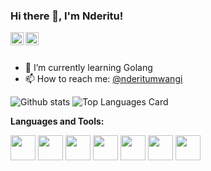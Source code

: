 ### Hi there 👋, I'm Nderitu!

<a href="https://twitter.com/friendly_chem">
  <img align="left" alt="Nderitu Mwangi | Twitter" width="21px" src="https://raw.githubusercontent.com/shinokada/shinokada/master/assets/twitter.png"/>
</a>
<a href="https://medium.com/@shinichiokada">
  <img align="left" alt="Nderitu Mwangi | Medium" width="21px" src="https://raw.githubusercontent.com/shinokada/shinokada/master/assets/medium.png"/>
</a>

<br />
<br />

- 🌱 I’m currently learning Golang
- 📫 How to reach me: <a href="https://twitter.com/">@nderitumwangi</a> 


![Github stats](https://github-readme-stats.vercel.app/api?username=nderitumwangi&theme=highcontrast&show_icons=true&count_private=true)
![Top Languages Card](https://github-readme-stats.vercel.app/api/top-langs/?username=nderitumwangi&layout=compact)


**Languages and Tools:**  

<code><img height="40" src="https://raw.githubusercontent.com/shinokada/shinokada/master/assets/jupyter-notebook.png"></code>
<code><img height="40" src="https://raw.githubusercontent.com/shinokada/shinokada/master/assets/python.png"></code>
<code><img height="40" src="https://raw.githubusercontent.com/shinokada/shinokada/master/assets/rust.png"></code>
<code><img height="40" src="https://raw.githubusercontent.com/shinokada/shinokada/master/assets/javascript.png"></code>
<code><img height="40" src="https://raw.githubusercontent.com/shinokada/shinokada/master/assets/php.png"></code>
<code><img height="40" src="https://raw.githubusercontent.com/shinokada/shinokada/master/assets/visual-studio-code.png"></code>
<code><img height="40" src="https://raw.githubusercontent.com/shinokada/shinokada/master/assets/vim.png"></code>  
